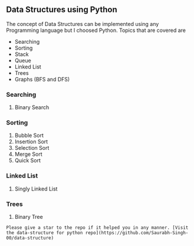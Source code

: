 ## Data Structures using Python

The concept of Data Structures can be implemented using any Programming language but I choosed Python. Topics that are covered are
- Searching
- Sorting
- Stack
- Queue
- Linked List
- Trees
- Graphs (BFS and DFS)

### Searching

1. Binary Search

### Sorting

1. Bubble Sort
2. Insertion Sort
3. Selection Sort
4. Merge Sort
5. Quick Sort

### Linked List

1. Singly Linked List

### Trees

1. Binary Tree

``` 
Please give a star to the repo if it helped you in any manner. [Visit the data-structure for python repo](https://github.com/Saurabh-Singh-00/data-structure)
```
